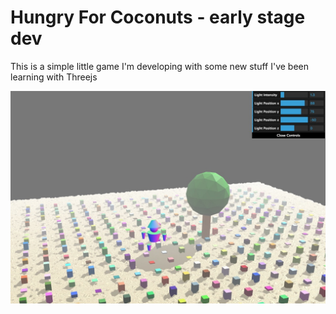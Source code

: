 Hungry For Coconuts - early stage dev
========

This is a simple little game I'm developing with 
some new stuff I've been learning with Threejs

<img src="temp/Three_js.jpg" />
